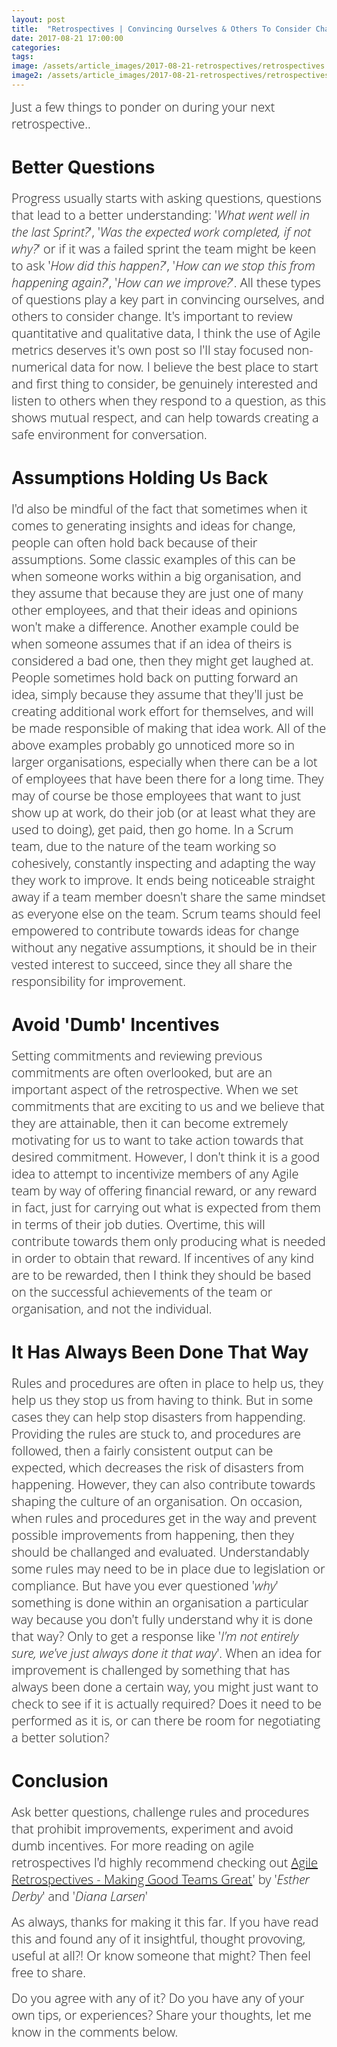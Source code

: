 ```yaml
---
layout: post
title:  "Retrospectives | Convincing Ourselves & Others To Consider Change"
date: 2017-08-21 17:00:00
categories:
tags:
image: /assets/article_images/2017-08-21-retrospectives/retrospectives.JPG
image2: /assets/article_images/2017-08-21-retrospectives/retrospectives-mobile.JPG
---
```


<span style="color:#00000; font-family: 'open sans'; font-size: 1em; font-size: 20px; font-weight: 200; hyphens: none;">Just a few things to ponder on during your next retrospective..

# Better Questions
<span style="color:#00000; font-family: 'open sans'; font-size: 1em; font-size: 20px; font-weight: 200; hyphens: none;">Progress usually starts with asking questions, questions that lead to a better understanding: '_What went well in the last Sprint?_', '_Was the expected work completed, if not why?_' or if it was a failed sprint the team might be keen to ask '_How did this happen?_', '_How can we stop this from happening again?_', '_How can we improve?_'. All these types of questions play a key part in convincing ourselves, and others to consider change. It's important to review quantitative and qualitative data, I think the use of Agile metrics deserves it's own post so I'll stay focused non-numerical data for now. I believe the best place to start and first thing to consider, be genuinely interested and listen to others when they respond to a question, as this shows mutual respect, and can help towards creating a safe environment for conversation.

# Assumptions Holding Us Back
<span style="color:#00000; font-family: 'open sans'; font-size: 1em; font-size: 20px; font-weight: 200; hyphens: none;">I'd also be mindful of the fact that sometimes when it comes to generating insights and ideas for change, people can often hold back because of their assumptions. Some classic examples of this can be when someone works within a big organisation, and they assume that because they are just one of many other employees, and that their ideas and opinions won't make a difference. Another example could be when someone assumes that if an idea of theirs is considered a bad one, then they might get laughed at. People sometimes hold back on putting forward an idea, simply because they assume that they'll just be creating additional work effort for themselves, and will be made responsible of making that idea work. All of the above examples probably go unnoticed more so in larger organisations, especially when there can be a lot of employees that have been there for a long time. They may of course be those employees that want to just show up at work, do their job (or at least what they are used to doing), get paid, then go home. In a Scrum team, due to the nature of the team working so cohesively, constantly inspecting and adapting the way they work to improve. It ends being noticeable straight away if a team member doesn't share the same mindset as everyone else on the team. Scrum teams should feel empowered to contribute towards ideas for change without any negative assumptions, it should be in their vested interest to succeed, since they all share the responsibility for improvement.

# Avoid 'Dumb' Incentives
<span style="color:#00000; font-family: 'open sans'; font-size: 1em; font-size: 20px; font-weight: 200; hyphens: none;">Setting commitments and reviewing previous commitments are often overlooked, but are an important aspect of the retrospective. When we set commitments that are exciting to us and we believe that they are attainable, then it can become extremely motivating for us to want to take action towards that desired commitment. However, I don't think it is a good idea to attempt to incentivize members of any Agile team by way of offering financial reward, or any reward in fact, just for carrying out what is expected from them in terms of their job duties. Overtime, this will contribute towards them only producing what is needed in order to obtain that reward. If incentives of any kind are to be rewarded, then I think they should be based on the successful achievements of the team or organisation, and not the individual.

# It Has Always Been Done That Way
<span style="color:#00000; font-family: 'open sans'; font-size: 1em; font-size: 20px; font-weight: 200; hyphens: none;">Rules and procedures are often in place to help us, they help us they stop us from having to think. But in some cases they can help stop disasters from happending. Providing the rules are stuck to, and procedures are followed, then a fairly consistent output can be expected, which decreases the risk of disasters from happening. However, they can also contribute towards shaping the culture of an organisation. On occasion, when rules and procedures get in the way and prevent possible improvements from happening, then they should be challanged and evaluated. Understandably some rules may need to be in place due to legislation or compliance. But have you ever questioned '_why_' something is done within an organisation a particular way because you don't fully understand why it is done that way? Only to get a response like '_I'm not entirely sure, we've just always done it that way_'. When an idea for improvement is challenged by something that has always been done a certain way, you might just want to check to see if it is actually required? Does it need to be performed as it is, or can there be room for negotiating a better solution?

# Conclusion
<span style="color:#00000; font-family: 'open sans'; font-size: 1em; font-size: 20px; font-weight: 200; hyphens: none;">Ask better questions, challenge rules and procedures that prohibit improvements, experiment and avoid dumb incentives. For more reading on agile retrospectives I'd highly recommend checking out [Agile Retrospectives - Making Good Teams Great](https://www.amazon.co.uk/d/Books/Agile-Retrospectives-Making-Teams-Great-Pragmatic-Programmers/0977616649)' by '_Esther Derby_' and '_Diana Larsen_'

<span style="color:#00000; font-family: 'open sans'; font-size: 1em; font-size: 20px; font-weight: 200; hyphens: none;">As always, thanks for making it this far. If you have read this and found any of it insightful, thought provoving, useful at all?! Or know someone that might? Then feel free to share.

<span style="color:#00000; font-family: 'open sans'; font-size: 1em; font-size: 20px; font-weight: 200; hyphens: none;">Do you agree with any of it? Do you have any of your own tips, or experiences? Share your thoughts, let me know in the comments below. 
